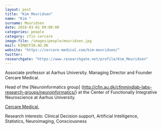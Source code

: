 ```yaml
---
layout: post
title: "Kim Mouridsen"
name: "Kim "
surname: Mouridsen
date: 2018-03-01 09:00:00
categories: people
category: cfin cercare
image-file: /images/people/mouridsen.jpg
mail: KIM@CFIN.AU.DK
website: "https://cercare-medical.com/kim-mouridsen/"
twitter:
researchgate: "https://www.researchgate.net/profile/Kim_Mouridsen"
---
```


Associate professor at Aarhus University. Managing Director and Founder Cercare Medical.

Head of the [Neuroinformatics group] (http://cfin.au.dk/cfinmindlab-labs-research-groups/neuroinformatics/) at the Center of Functionally Integrative Neuroscience at Aarhus University. 

[Cercare Medical.](https://cercare-medical.com/)

Research interests: Clinical Decision support, Artificial Intelligence, Statistics, Neuroimaging, Consciousness
